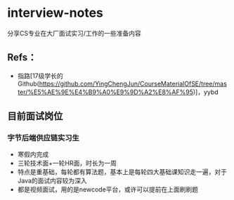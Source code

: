 # interview-notes
分享CS专业在大厂面试实习/工作的一些准备内容



## Refs：

- 指路[17级学长的Github(https://github.com/YingChengJun/CourseMaterialOfSE/tree/master/%E5%AE%9E%E4%B9%A0%E9%9D%A2%E8%AF%95)]，yybd



## 目前面试岗位

### 字节后端供应链实习生

- 寒假内完成
- 三轮技术面+一轮HR面，时长为一周
- 特点是重基础，每轮都有算法题，基本上是每轮四大基础课知识走一遍，对于Java的面试内容较为深入
- 都是视频面试，用的是newcode平台，或许可以提前在上面刷刷题




